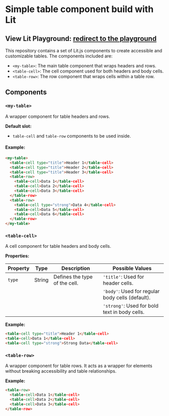 # Simple table component build with Lit

**View Lit Playground:** **[redirect to the playground](https://lit.dev/playground/#view-mode=code&gist=5638bc680a41c789017576578363c481)**
---

This repository contains a set of Lit.js components to create accessible and customizable tables. The components included are:

- `<my-table>`: The main table component that wraps headers and rows.
- `<table-cell>`: The cell component used for both headers and body cells.
- `<table-row>`: The row component that wraps cells within a table row.

## Components

### `<my-table>`

A wrapper component for table headers and rows.

**Default slot:**

- `table-cell` and `table-row` components to be used inside.

#### Example:

```html
<my-table>
  <table-cell type="title">Header 1</table-cell>
  <table-cell type="title">Header 2</table-cell>
  <table-cell type="title">Header 3</table-cell>
  <table-row>
    <table-cell>Data 1</table-cell>
    <table-cell>Data 2</table-cell>
    <table-cell>Data 3</table-cell>
  </table-row>
  <table-row>
    <table-cell type="strong">Data 4</table-cell>
    <table-cell>Data 5</table-cell>
    <table-cell>Data 6</table-cell>
  </table-row>
</my-table>
```

### `<table-cell>`

A cell component for table headers and body cells.

**Properties:**

| Property | Type   | Description                                         | Possible Values                              |
|----------|--------|-----------------------------------------------------|----------------------------------------------|
| `type`   | String | Defines the type of the cell.                       | `'title'`: Used for header cells.            |
|          |        |                                                     | `'body'`: Used for regular body cells (default). |
|          |        |                                                     | `'strong'`: Used for bold text in body cells. |

**Example:**

```html
<table-cell type="title">Header 1</table-cell>
<table-cell>Data 1</table-cell>
<table-cell type="strong">Strong Data</table-cell>
```

### `<table-row>`
A wrapper component for table rows. It acts as a wrapper for <tr> elements without breaking accessibility and table relationships.

**Example:**
```html
<table-row>
  <table-cell>Data 1</table-cell>
  <table-cell>Data 2</table-cell>
  <table-cell>Data 3</table-cell>
</table-row>
```
